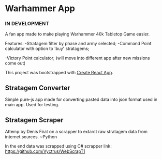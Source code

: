 # Warhammer App

### IN DEVELOPMENT

A fan app made to make playing Warhammer 40k Tabletop Game easier.

Features:
-Stratagem filter by phase and army selected;
-Command Point calculator with option to 'buy' stratagems;

-Victory Point calculator; (will move into different app after new missions come out)

This project was bootstrapped with [Create React App](https://github.com/facebook/create-react-app).

## Stratagem Converter

Simple pure-js app made for converting pasted data into json format used in main app. Used for testing.

## Stratagem Scraper

Attemp by Denis Firat on a scrapper to extarct raw stratagem data from internet sources. ~Python

In the end data was scrapped using C# scrapper link: https://github.com/Vyctrus/WebScrapT1
